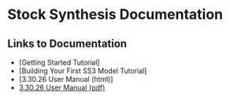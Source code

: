 # Stock Synthesis Documentation

## Links to Documentation
* [Getting Started Tutorial]
* [Building Your First SS3 Model Tutorial]
* [3.30.26 User Manual (html)]
* [3.30.26 User Manual (pdf)](https://github.com/nmfs-stock-synthesis/stock-synthesis/releases/download/v3.30.26/SS330_User_Manual.pdf)
